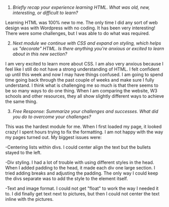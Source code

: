 1. *Briefly recap your experience learning HTML. What was old, new, interesting, or difficult to learn?*

Learning HTML was 100% new to me. The only time I did any sort of web design was with Wordpress with no coding. It has been very interesting! There were some challenges, but I was able to do what was required.

2. *Next module we continue with CSS and expand on styling, which helps us "decorate" HTML. Is there anything you're anxious or excited to learn about in this new section?*

I am very excited to learn more about CSS. I am also very anxious because I feel like I still do not have a strong understanding of HTML. I felt confident up until this week and now I may have things confused. I am going to spend time going back through the past couple of weeks and make sure I fully understand. I think what is challenging me so much is that there seems to be so many ways to do one thing. When I am comparing the website, W3 schools and other resources, they all show slightly different ways to achieve the same thing.

3. *Free Response: Summarize your challenges and successes.  What did you do to overcome your challenges?*

This was the hardest module for me. When I first loaded my page, it looked crazy! I spent hours trying to fix the formatting. I am not happy with the way my pages turned out. My biggest issues were:

-Centering lists within divs. I could center align the text but the bullets stayed to the left.

-Div styling. I had a lot of trouble with using different styles in the head. When I added padding to the head, it made each div one large section. I tried adding breaks and adjusting the padding. The only way I could keep the divs separate was to add the style to the element itself.

-Text and image format. I could not get "float" to work the way I needed it to. I did finally get text next to pictures, but then I could not center the text inline with the pictures.
